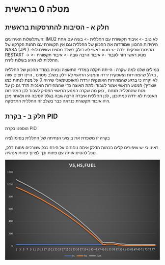 # מטלה 0 בראשית
## חלק א - הסיבות להתרסקות בראשית
השתלשלות האירועים:
IMU2 לא טוב -> איבוד תקשורת עם החללית -> בעיה עם אחת היחידות ההכוון שמודדות את ההכוון של החללית וגם אין תקשורת עם תחנת הקרקע של NASA (JPL) 
->מהירות אופקית ירדה -> מנוע ראשי לא דולק בשלב מסוים ועושים לו RESTART -> מנוע ראשי חזר לעבוד -> איבוד הרבה גובה -> איבוד תקשורת -> החללית לא הגיע בשלות לירח.

במילים שלנו למה שקרה : הייתה תקלה במדדי התאוצה ובעיה במדד ההכוון של החללית , בגלל שהמהירות האופקית ירדה והמנוע הראשי לא דלק בשלב מסוים , היינו רוצים שזה לא יקרה כי ברגע שהמהירות האופקית יורדת (האופטימאלי שיהיה 0 על מנת לנחות כמו שצריך) המנוע הראשי אמור לעבוד ולתת תאוצה כדי שהמהירות האנכית תרד גם כן על מנת שהחללית תנחת , כאן מה שקרה המנוע הראשי הפסיק לעבוד לכן המהירות האנכית לא ירדה כמתוכנן , לכן החללית איבדה הרבה גובה בגלל הסיבה הזו ולאחר מכן היה איבוד תקשורת כנראה כבר בשלב זה החללית התרסקה.

## חלק ב - בקרת PID
הוספנו בקרת PID

בקרה זו משפרת את ביצועי הנחיתה של החללית בסימולציה

ראינו כי יש שיפורים קלים בכמות הדלק איתה נוחתים על הירח
ככל שצורכים פחות דלק, נוכל להטיס אותה עם פחות וכך לצרוך פחות אנרגיה

![pic1](https://github.com/bar-schtalman/Bereshit/blob/7955fc65cf2a1725f0b3a9c27bcae34483cd31b7/charts/vs%20hs%20fuel.PNG)  
